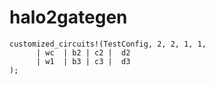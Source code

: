# halo2gategen
```
customized_circuits!(TestConfig, 2, 2, 1, 1,
      | wc  | b2 | c2 |  d2
      | w1  | b3 | c3 |  d3
);
```

